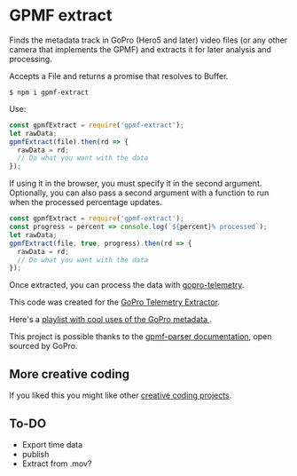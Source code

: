 # GPMF extract

Finds the metadata track in GoPro (Hero5 and later) video files (or any other camera that implements the GPMF) and extracts it for later analysis and processing.

Accepts a File and returns a promise that resolves to Buffer.

```shell
$ npm i gpmf-extract
```

Use:

```js
const gpmfExtract = require('gpmf-extract');
let rawData;
gpmfExtract(file).then(rd => {
  rawData = rd;
  // Do what you want with the data
});
```

If using it in the browser, you must specify it in the second argument. Optionally, you can also pass a second argument with a function to run when the processed percentage updates.

```js
const gpmfExtract = require('gpmf-extract');
const progress = percent => console.log(`${percent}% processed`);
let rawData;
gpmfExtract(file, true, progress).then(rd => {
  rawData = rd;
  // Do what you want with the data
});
```

Once extracted, you can process the data with [gopro-telemetry](https://github.com/JuanIrache/gopro-telemetry).

This code was created for the [GoPro Telemetry Extractor](https://tailorandwayne.com/gopro-telemetry-extractor/).

Here's a [playlist with cool uses of the GoPro metadata ](https://www.youtube.com/watch?v=V4eJDQik-so&list=PLgoeWSWqXedK_TbrZXg7L926Kzb-g_CXz).

This project is possible thanks to the [gpmf-parser documentation](https://github.com/gopro/gpmf-parser), open sourced by GoPro.

## More creative coding

If you liked this you might like other [creative coding projects](https://tailorandwayne.com/coding-projects/).

## To-DO

- Export time data
- publish
- Extract from .mov?
